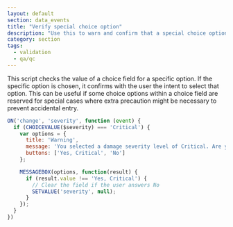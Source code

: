 ```yaml
---
layout: default
section: data_events
title: "Verify special choice option"
description: "Use this to warn and confirm that a special choice option was selected"
category: section
tags:
  - validation
  - qa/qc
---
```


This script checks the value of a choice field for a specific option. If the specific option is chosen, it confirms with the user the intent to select that option. This can be useful if some choice options within a choice field are reserved for special cases where extra precaution might be necessary to prevent accidental entry.

```js
ON('change', 'severity', function (event) {
  if (CHOICEVALUE($severity) === 'Critical') {
    var options = {
      title: 'Warning',
      message: 'You selected a damage severity level of Critical. Are you sure you want to do this?',
      buttons: ['Yes, Critical', 'No']
    };

    MESSAGEBOX(options, function(result) {
      if (result.value !== 'Yes, Critical') {
        // Clear the field if the user answers No
        SETVALUE('severity', null);
      }
    });
  }
})
```
